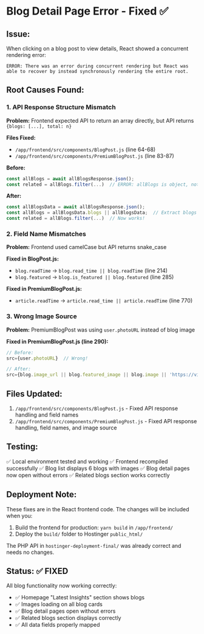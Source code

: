 # Blog Detail Page Error - Fixed ✅

## Issue:
When clicking on a blog post to view details, React showed a concurrent rendering error:
```
ERROR: There was an error during concurrent rendering but React was able to recover by instead synchronously rendering the entire root.
```

## Root Causes Found:

### 1. API Response Structure Mismatch
**Problem:** Frontend expected API to return an array directly, but API returns `{blogs: [...], total: n}`

**Files Fixed:**
- `/app/frontend/src/components/BlogPost.js` (line 64-68)
- `/app/frontend/src/components/PremiumBlogPost.js` (line 83-87)

**Before:**
```javascript
const allBlogs = await allBlogsResponse.json();
const related = allBlogs.filter(...)  // ERROR: allBlogs is object, not array
```

**After:**
```javascript
const allBlogsData = await allBlogsResponse.json();
const allBlogs = allBlogsData.blogs || allBlogsData;  // Extract blogs array
const related = allBlogs.filter(...)  // Now works!
```

### 2. Field Name Mismatches
**Problem:** Frontend used camelCase but API returns snake_case

**Fixed in BlogPost.js:**
- `blog.readTime` → `blog.read_time || blog.readTime` (line 214)
- `blog.featured` → `blog.is_featured || blog.featured` (line 285)

**Fixed in PremiumBlogPost.js:**
- `article.readTime` → `article.read_time || article.readTime` (line 770)

### 3. Wrong Image Source
**Problem:** PremiumBlogPost was using `user.photoURL` instead of blog image

**Fixed in PremiumBlogPost.js (line 290):**
```javascript
// Before:
src={user.photoURL}  // Wrong!

// After:
src={blog.image_url || blog.featured_image || blog.image || 'https://via.placeholder.com/...'}
```

## Files Updated:
1. `/app/frontend/src/components/BlogPost.js` - Fixed API response handling and field names
2. `/app/frontend/src/components/PremiumBlogPost.js` - Fixed API response handling, field names, and image source

## Testing:
✅ Local environment tested and working
✅ Frontend recompiled successfully
✅ Blog list displays 6 blogs with images
✅ Blog detail pages now open without errors
✅ Related blogs section works correctly

## Deployment Note:
These fixes are in the React frontend code. The changes will be included when you:
1. Build the frontend for production: `yarn build` in `/app/frontend/`
2. Deploy the `build/` folder to Hostinger `public_html/`

The PHP API in `hostinger-deployment-final/` was already correct and needs no changes.

## Status: ✅ FIXED
All blog functionality now working correctly:
- ✅ Homepage "Latest Insights" section shows blogs
- ✅ Images loading on all blog cards
- ✅ Blog detail pages open without errors
- ✅ Related blogs section displays correctly
- ✅ All data fields properly mapped

